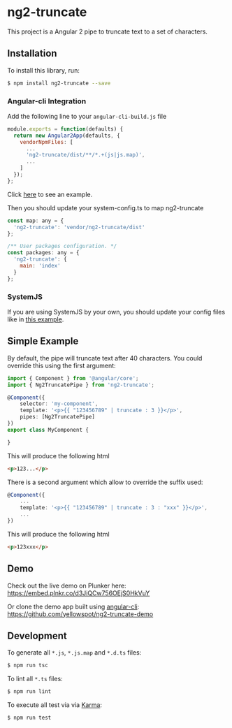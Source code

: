 # ng2-truncate

This project is a Angular 2 pipe to truncate text to a set of characters.

## Installation

To install this library, run:

```bash
$ npm install ng2-truncate --save
```

### Angular-cli Integration

Add the following line to your ```angular-cli-build.js``` file

```javascript
module.exports = function(defaults) {
  return new Angular2App(defaults, {
    vendorNpmFiles: [
      ...
      'ng2-truncate/dist/**/*.+(js|js.map)',
      ...
    ]
  });
};
```

Click [here](https://github.com/yellowspot/ng2-truncate-demo/blob/master/angular-cli-build.js#L19) to see an example.

Then you should update your system-config.ts to map ng2-truncate

```javascript
const map: any = {
  'ng2-truncate': 'vendor/ng2-truncate/dist'
};

/** User packages configuration. */
const packages: any = {
  'ng2-truncate': {
    main: 'index'
  }
};
```

### SystemJS

If you are using SystemJS by your own, you should update your config files like in [this example](https://embed.plnkr.co/d3JiQCw756OEjS0HkVuY).

## Simple Example

By default, the pipe will truncate text after 40 characters. You could override this using the first argument:

```TypeScript
import { Component } from '@angular/core';
import { Ng2TruncatePipe } from 'ng2-truncate';

@Component({
    selector: 'my-component',
    template: '<p>{{ "123456789" | truncate : 3 }}</p>',
    pipes: [Ng2TruncatePipe]
})
export class MyComponent {

}
```

This will produce the following html

```HTML
<p>123...</p>
```

There is a second argument which allow to override the suffix used:

```TypeScript
@Component({
    ...
    template: '<p>{{ "123456789" | truncate : 3 : "xxx" }}</p>',
    ...
})
```

This will produce the following html

```HTML
<p>123xxx</p>
```

## Demo

Check out the live demo on Plunker here: https://embed.plnkr.co/d3JiQCw756OEjS0HkVuY

Or clone the demo app built using [angular-cli](https://cli.angular.io): https://github.com/yellowspot/ng2-truncate-demo

## Development

To generate all `*.js`, `*.js.map` and `*.d.ts` files:

```bash
$ npm run tsc
```

To lint all `*.ts` files:

```bash
$ npm run lint
```

To execute all test via via [Karma](https://karma-runner.github.io):

```bash
$ npm run test
```
